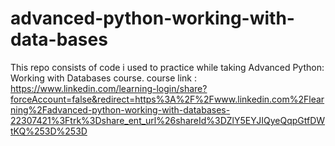 # advanced-python-working-with-data-bases
This repo consists of code i used to practice while taking Advanced Python: Working with Databases course. 
course link : https://www.linkedin.com/learning-login/share?forceAccount=false&redirect=https%3A%2F%2Fwww.linkedin.com%2Flearning%2Fadvanced-python-working-with-databases-22307421%3Ftrk%3Dshare_ent_url%26shareId%3DZlY5EYJIQyeQqpGtfDWtKQ%253D%253D
